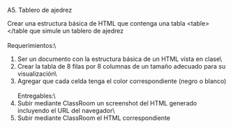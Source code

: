 A5. Tablero de ajedrez

Crear una estructura básica de HTML que contenga una tabla
\<table\>\</table que simule un tablero de ajedrez\
\
Requerimientos:\
1. Ser un documento con la estructura básica de un HTML vista en clase\
2. Crear la tabla de 8 filas por 8 columnas de un tamaño adecuado para
su visualización\
3. Agregar que cada celda tenga el color correspondiente (negro o
blanco)\
\
Entregables:\
1. Subir mediante ClassRoom un screenshot del HTML generado incluyendo
el URL del navegador\
2. Subir mediante ClassRoom el HTML correspondiente
